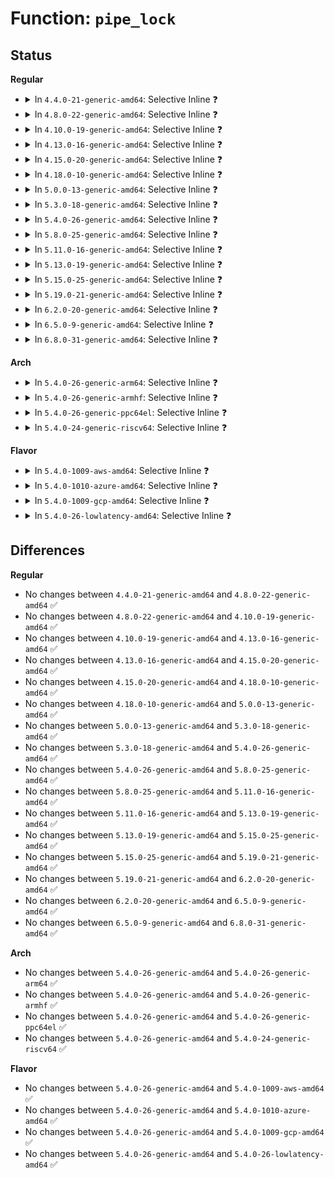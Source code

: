 # Function: <code>pipe_lock</code>

## Status
<b>Regular</b>
<ul>
<li>
<details>
<summary>In <code>4.4.0-21-generic-amd64</code>: Selective Inline ❓</summary>

```c
void pipe_lock(struct pipe_inode_info * pipe)
```

```json
{
  "name": "pipe_lock",
  "collision_type": "Unique Global",
  "inline_type": "Selective",
  "funcs": [
    {
      "addr": 18446744071581026736,
      "name": "pipe_lock",
      "external": true,
      "loc": "fs/pipe.c:68",
      "file": "fs/pipe.c",
      "inline": "not declared, inlined",
      "caller_inline": [
        "fs/pipe.c:pipe_wait"
      ],
      "caller_func": [
        "fs/splice.c:splice_to_pipe",
        "fs/splice.c:vmsplice_to_user",
        "fs/splice.c:iter_file_splice_write",
        "fs/splice.c:splice_from_pipe",
        "fs/coredump.c:do_coredump",
        "fs/coredump.c:do_coredump",
        "fs/fuse/dev.c:fuse_dev_splice_write",
        "fs/fuse/dev.c:fuse_dev_splice_read",
        "drivers/char/virtio_console.c:port_fops_splice_write"
      ]
    }
  ],
  "symbols": [
    {
      "addr": 18446744071581026736,
      "name": "pipe_lock",
      "section": ".text",
      "bind": "STB_GLOBAL",
      "size": 24
    }
  ]
}
```
</details>
</li>
<li>
<details>
<summary>In <code>4.8.0-22-generic-amd64</code>: Selective Inline ❓</summary>

```c
void pipe_lock(struct pipe_inode_info * pipe)
```

```json
{
  "name": "pipe_lock",
  "collision_type": "Unique Global",
  "inline_type": "Selective",
  "funcs": [
    {
      "addr": 18446744071581187036,
      "name": "pipe_lock",
      "external": true,
      "loc": "fs/pipe.c:69",
      "file": "fs/pipe.c",
      "inline": "not declared, inlined",
      "caller_inline": [
        "fs/pipe.c:pipe_wait"
      ],
      "caller_func": [
        "fs/splice.c:vmsplice_to_user",
        "fs/splice.c:iter_file_splice_write",
        "fs/splice.c:splice_from_pipe",
        "fs/splice.c:splice_to_pipe",
        "fs/coredump.c:do_coredump",
        "fs/coredump.c:do_coredump",
        "fs/fuse/dev.c:fuse_dev_splice_write",
        "fs/fuse/dev.c:fuse_dev_splice_read",
        "drivers/char/virtio_console.c:port_fops_splice_write"
      ]
    }
  ],
  "symbols": [
    {
      "addr": 18446744071581185856,
      "name": "pipe_lock",
      "section": ".text",
      "bind": "STB_GLOBAL",
      "size": 24
    }
  ]
}
```
</details>
</li>
<li>
<details>
<summary>In <code>4.10.0-19-generic-amd64</code>: Selective Inline ❓</summary>

```c
void pipe_lock(struct pipe_inode_info * pipe)
```

```json
{
  "name": "pipe_lock",
  "collision_type": "Unique Global",
  "inline_type": "Selective",
  "funcs": [
    {
      "addr": 18446744071581264252,
      "name": "pipe_lock",
      "external": true,
      "loc": "fs/pipe.c:69",
      "file": "fs/pipe.c",
      "inline": "not declared, inlined",
      "caller_inline": [
        "fs/pipe.c:pipe_wait"
      ],
      "caller_func": [
        "fs/splice.c:SyS_splice",
        "fs/splice.c:vmsplice_to_pipe",
        "fs/splice.c:vmsplice_to_user",
        "fs/splice.c:iter_file_splice_write",
        "fs/splice.c:splice_from_pipe",
        "fs/coredump.c:do_coredump",
        "fs/coredump.c:do_coredump",
        "fs/fuse/dev.c:fuse_dev_splice_write",
        "drivers/char/virtio_console.c:port_fops_splice_write"
      ]
    }
  ],
  "symbols": [
    {
      "addr": 18446744071581263072,
      "name": "pipe_lock",
      "section": ".text",
      "bind": "STB_GLOBAL",
      "size": 24
    }
  ]
}
```
</details>
</li>
<li>
<details>
<summary>In <code>4.13.0-16-generic-amd64</code>: Selective Inline ❓</summary>

```c
void pipe_lock(struct pipe_inode_info * pipe)
```

```json
{
  "name": "pipe_lock",
  "collision_type": "Unique Global",
  "inline_type": "Selective",
  "funcs": [
    {
      "addr": 18446744071581313196,
      "name": "pipe_lock",
      "external": true,
      "loc": "fs/pipe.c:69",
      "file": "fs/pipe.c",
      "inline": "not declared, inlined",
      "caller_inline": [
        "fs/pipe.c:pipe_wait"
      ],
      "caller_func": [
        "fs/splice.c:SyS_splice",
        "fs/splice.c:vmsplice_to_pipe",
        "fs/splice.c:vmsplice_to_user",
        "fs/splice.c:iter_file_splice_write",
        "fs/splice.c:splice_from_pipe",
        "fs/coredump.c:do_coredump",
        "fs/coredump.c:do_coredump",
        "fs/fuse/dev.c:fuse_dev_splice_write",
        "drivers/char/virtio_console.c:port_fops_splice_write"
      ]
    }
  ],
  "symbols": [
    {
      "addr": 18446744071581312112,
      "name": "pipe_lock",
      "section": ".text",
      "bind": "STB_GLOBAL",
      "size": 25
    }
  ]
}
```
</details>
</li>
<li>
<details>
<summary>In <code>4.15.0-20-generic-amd64</code>: Selective Inline ❓</summary>

```c
void pipe_lock(struct pipe_inode_info * pipe)
```

```json
{
  "name": "pipe_lock",
  "collision_type": "Unique Global",
  "inline_type": "Selective",
  "funcs": [
    {
      "addr": 18446744071581453372,
      "name": "pipe_lock",
      "external": true,
      "loc": "fs/pipe.c:70",
      "file": "fs/pipe.c",
      "inline": "not declared, inlined",
      "caller_inline": [
        "fs/pipe.c:pipe_wait"
      ],
      "caller_func": [
        "fs/splice.c:SyS_splice",
        "fs/splice.c:vmsplice_to_pipe",
        "fs/splice.c:vmsplice_to_user",
        "fs/splice.c:iter_file_splice_write",
        "fs/splice.c:splice_from_pipe",
        "fs/coredump.c:do_coredump",
        "fs/coredump.c:do_coredump",
        "fs/fuse/dev.c:fuse_dev_splice_write",
        "drivers/char/virtio_console.c:port_fops_splice_write"
      ]
    }
  ],
  "symbols": [
    {
      "addr": 18446744071581452144,
      "name": "pipe_lock",
      "section": ".text",
      "bind": "STB_GLOBAL",
      "size": 25
    }
  ]
}
```
</details>
</li>
<li>
<details>
<summary>In <code>4.18.0-10-generic-amd64</code>: Selective Inline ❓</summary>

```c
void pipe_lock(struct pipe_inode_info * pipe)
```

```json
{
  "name": "pipe_lock",
  "collision_type": "Unique Global",
  "inline_type": "Selective",
  "funcs": [
    {
      "addr": 18446744071581613004,
      "name": "pipe_lock",
      "external": true,
      "loc": "fs/pipe.c:65",
      "file": "fs/pipe.c",
      "inline": "not declared, inlined",
      "caller_inline": [
        "fs/pipe.c:pipe_wait"
      ],
      "caller_func": [
        "fs/splice.c:do_splice",
        "fs/splice.c:iter_file_splice_write",
        "fs/splice.c:splice_from_pipe",
        "fs/coredump.c:do_coredump",
        "fs/coredump.c:do_coredump",
        "fs/fuse/dev.c:fuse_dev_splice_write",
        "drivers/char/virtio_console.c:port_fops_splice_write"
      ]
    }
  ],
  "symbols": [
    {
      "addr": 18446744071581611776,
      "name": "pipe_lock",
      "section": ".text",
      "bind": "STB_GLOBAL",
      "size": 24
    }
  ]
}
```
</details>
</li>
<li>
<details>
<summary>In <code>5.0.0-13-generic-amd64</code>: Selective Inline ❓</summary>

```c
void pipe_lock(struct pipe_inode_info * pipe)
```

```json
{
  "name": "pipe_lock",
  "collision_type": "Unique Global",
  "inline_type": "Selective",
  "funcs": [
    {
      "addr": 18446744071581699356,
      "name": "pipe_lock",
      "external": true,
      "loc": "fs/pipe.c:65",
      "file": "fs/pipe.c",
      "inline": "not declared, inlined",
      "caller_inline": [
        "fs/pipe.c:pipe_wait"
      ],
      "caller_func": [
        "fs/splice.c:do_splice",
        "fs/splice.c:iter_file_splice_write",
        "fs/splice.c:splice_from_pipe",
        "fs/coredump.c:do_coredump",
        "fs/coredump.c:do_coredump",
        "fs/fuse/dev.c:fuse_dev_splice_write",
        "fs/fuse/dev.c:fuse_dev_splice_write",
        "fs/fuse/dev.c:fuse_dev_splice_write",
        "drivers/char/virtio_console.c:port_fops_splice_write"
      ]
    }
  ],
  "symbols": [
    {
      "addr": 18446744071581698128,
      "name": "pipe_lock",
      "section": ".text",
      "bind": "STB_GLOBAL",
      "size": 24
    }
  ]
}
```
</details>
</li>
<li>
<details>
<summary>In <code>5.3.0-18-generic-amd64</code>: Selective Inline ❓</summary>

```c
void pipe_lock(struct pipe_inode_info * pipe)
```

```json
{
  "name": "pipe_lock",
  "collision_type": "Unique Global",
  "inline_type": "Selective",
  "funcs": [
    {
      "addr": 18446744071581817099,
      "name": "pipe_lock",
      "external": true,
      "loc": "fs/pipe.c:66",
      "file": "fs/pipe.c",
      "inline": "not declared, inlined",
      "caller_inline": [
        "fs/pipe.c:pipe_wait"
      ],
      "caller_func": [
        "fs/splice.c:do_splice",
        "fs/splice.c:iter_file_splice_write",
        "fs/splice.c:splice_from_pipe",
        "fs/coredump.c:do_coredump",
        "fs/coredump.c:do_coredump",
        "fs/fuse/dev.c:fuse_dev_splice_write",
        "fs/fuse/dev.c:fuse_dev_splice_write",
        "drivers/char/virtio_console.c:port_fops_splice_write"
      ]
    }
  ],
  "symbols": [
    {
      "addr": 18446744071581815760,
      "name": "pipe_lock",
      "section": ".text",
      "bind": "STB_GLOBAL",
      "size": 24
    }
  ]
}
```
</details>
</li>
<li>
<details>
<summary>In <code>5.4.0-26-generic-amd64</code>: Selective Inline ❓</summary>

```c
void pipe_lock(struct pipe_inode_info * pipe)
```

```json
{
  "name": "pipe_lock",
  "collision_type": "Unique Global",
  "inline_type": "Selective",
  "funcs": [
    {
      "addr": 18446744071581889659,
      "name": "pipe_lock",
      "external": true,
      "loc": "fs/pipe.c:66",
      "file": "fs/pipe.c",
      "inline": "not declared, inlined",
      "caller_inline": [
        "fs/pipe.c:pipe_wait"
      ],
      "caller_func": [
        "fs/splice.c:do_splice",
        "fs/splice.c:iter_file_splice_write",
        "fs/splice.c:splice_from_pipe",
        "fs/coredump.c:do_coredump",
        "fs/coredump.c:do_coredump",
        "fs/fuse/dev.c:fuse_dev_splice_write",
        "fs/fuse/dev.c:fuse_dev_splice_write",
        "drivers/char/virtio_console.c:port_fops_splice_write"
      ]
    }
  ],
  "symbols": [
    {
      "addr": 18446744071581888320,
      "name": "pipe_lock",
      "section": ".text",
      "bind": "STB_GLOBAL",
      "size": 24
    }
  ]
}
```
</details>
</li>
<li>
<details>
<summary>In <code>5.8.0-25-generic-amd64</code>: Selective Inline ❓</summary>

```c
void pipe_lock(struct pipe_inode_info * pipe)
```

```json
{
  "name": "pipe_lock",
  "collision_type": "Unique Global",
  "inline_type": "Selective",
  "funcs": [
    {
      "addr": 18446744071582117102,
      "name": "pipe_lock",
      "external": true,
      "loc": "fs/pipe.c:69",
      "file": "fs/pipe.c",
      "inline": "not declared, inlined",
      "caller_inline": [
        "fs/pipe.c:wait_for_partner",
        "fs/pipe.c:pipe_wait_writable",
        "fs/pipe.c:pipe_wait_readable"
      ],
      "caller_func": [
        "kernel/watch_queue.c:watch_queue_set_filter",
        "fs/splice.c:do_splice",
        "fs/splice.c:direct_splice_actor",
        "fs/splice.c:generic_splice_sendpage",
        "fs/splice.c:iter_file_splice_write",
        "fs/fuse/dev.c:fuse_dev_splice_write",
        "fs/fuse/dev.c:fuse_dev_splice_write",
        "drivers/char/virtio_console.c:port_fops_splice_write"
      ]
    }
  ],
  "symbols": [
    {
      "addr": 18446744071582115760,
      "name": "pipe_lock",
      "section": ".text",
      "bind": "STB_GLOBAL",
      "size": 24
    }
  ]
}
```
</details>
</li>
<li>
<details>
<summary>In <code>5.11.0-16-generic-amd64</code>: Selective Inline ❓</summary>

```c
void pipe_lock(struct pipe_inode_info * pipe)
```

```json
{
  "name": "pipe_lock",
  "collision_type": "Unique Global",
  "inline_type": "Selective",
  "funcs": [
    {
      "addr": 18446744071582163470,
      "name": "pipe_lock",
      "external": true,
      "loc": "fs/pipe.c:69",
      "file": "fs/pipe.c",
      "inline": "not declared, inlined",
      "caller_inline": [
        "fs/pipe.c:wait_for_partner",
        "fs/pipe.c:pipe_wait_writable",
        "fs/pipe.c:pipe_wait_readable"
      ],
      "caller_func": [
        "kernel/watch_queue.c:watch_queue_set_filter",
        "fs/splice.c:__do_sys_vmsplice",
        "fs/splice.c:vmsplice_to_pipe",
        "fs/splice.c:do_splice",
        "fs/splice.c:generic_splice_sendpage",
        "fs/splice.c:iter_file_splice_write",
        "fs/fuse/dev.c:fuse_dev_splice_write",
        "fs/fuse/dev.c:fuse_dev_splice_write",
        "drivers/char/virtio_console.c:port_fops_splice_write"
      ]
    }
  ],
  "symbols": [
    {
      "addr": 18446744071582162192,
      "name": "pipe_lock",
      "section": ".text",
      "bind": "STB_GLOBAL",
      "size": 24
    }
  ]
}
```
</details>
</li>
<li>
<details>
<summary>In <code>5.13.0-19-generic-amd64</code>: Selective Inline ❓</summary>

```c
void pipe_lock(struct pipe_inode_info * pipe)
```

```json
{
  "name": "pipe_lock",
  "collision_type": "Unique Global",
  "inline_type": "Selective",
  "funcs": [
    {
      "addr": 18446744071582187966,
      "name": "pipe_lock",
      "external": true,
      "loc": "fs/pipe.c:84",
      "file": "fs/pipe.c",
      "inline": "not declared, inlined",
      "caller_inline": [
        "fs/pipe.c:wait_for_partner",
        "fs/pipe.c:pipe_wait_writable",
        "fs/pipe.c:pipe_wait_readable"
      ],
      "caller_func": [
        "kernel/watch_queue.c:watch_queue_set_filter",
        "fs/splice.c:__do_sys_vmsplice",
        "fs/splice.c:__do_sys_vmsplice",
        "fs/splice.c:splice_file_to_pipe",
        "fs/splice.c:generic_splice_sendpage",
        "fs/splice.c:iter_file_splice_write",
        "fs/coredump.c:do_coredump",
        "fs/coredump.c:do_coredump",
        "fs/fuse/dev.c:fuse_dev_splice_write",
        "fs/fuse/dev.c:fuse_dev_splice_write",
        "drivers/char/virtio_console.c:port_fops_splice_write"
      ]
    }
  ],
  "symbols": [
    {
      "addr": 18446744071582186704,
      "name": "pipe_lock",
      "section": ".text",
      "bind": "STB_GLOBAL",
      "size": 24
    }
  ]
}
```
</details>
</li>
<li>
<details>
<summary>In <code>5.15.0-25-generic-amd64</code>: Selective Inline ❓</summary>

```c
void pipe_lock(struct pipe_inode_info * pipe)
```

```json
{
  "name": "pipe_lock",
  "collision_type": "Unique Global",
  "inline_type": "Selective",
  "funcs": [
    {
      "addr": 18446744071582505342,
      "name": "pipe_lock",
      "external": true,
      "loc": "fs/pipe.c:84",
      "file": "fs/pipe.c",
      "inline": "not declared, inlined",
      "caller_inline": [
        "fs/pipe.c:wait_for_partner",
        "fs/pipe.c:pipe_wait_writable",
        "fs/pipe.c:pipe_wait_readable"
      ],
      "caller_func": [
        "kernel/watch_queue.c:watch_queue_set_filter",
        "fs/splice.c:__do_sys_vmsplice",
        "fs/splice.c:__do_sys_vmsplice",
        "fs/splice.c:splice_file_to_pipe",
        "fs/splice.c:generic_splice_sendpage",
        "fs/splice.c:iter_file_splice_write",
        "fs/coredump.c:do_coredump",
        "fs/coredump.c:do_coredump",
        "fs/fuse/dev.c:fuse_dev_splice_write",
        "fs/fuse/dev.c:fuse_dev_splice_write",
        "drivers/char/virtio_console.c:port_fops_splice_write"
      ]
    }
  ],
  "symbols": [
    {
      "addr": 18446744071582504080,
      "name": "pipe_lock",
      "section": ".text",
      "bind": "STB_GLOBAL",
      "size": 24
    }
  ]
}
```
</details>
</li>
<li>
<details>
<summary>In <code>5.19.0-21-generic-amd64</code>: Selective Inline ❓</summary>

```c
void pipe_lock(struct pipe_inode_info * pipe)
```

```json
{
  "name": "pipe_lock",
  "collision_type": "Unique Global",
  "inline_type": "Selective",
  "funcs": [
    {
      "addr": 18446744071583031326,
      "name": "pipe_lock",
      "external": true,
      "loc": "fs/pipe.c:85",
      "file": "fs/pipe.c",
      "inline": "not declared, inlined",
      "caller_inline": [
        "fs/pipe.c:wait_for_partner",
        "fs/pipe.c:pipe_wait_writable",
        "fs/pipe.c:pipe_wait_readable"
      ],
      "caller_func": [
        "kernel/watch_queue.c:watch_queue_set_filter",
        "fs/splice.c:__do_sys_vmsplice",
        "fs/splice.c:__do_sys_vmsplice",
        "fs/splice.c:splice_file_to_pipe",
        "fs/splice.c:generic_splice_sendpage",
        "fs/splice.c:iter_file_splice_write",
        "fs/coredump.c:do_coredump",
        "fs/coredump.c:do_coredump",
        "fs/fuse/dev.c:fuse_dev_splice_write",
        "fs/fuse/dev.c:fuse_dev_splice_write",
        "drivers/char/virtio_console.c:port_fops_splice_write"
      ]
    }
  ],
  "symbols": [
    {
      "addr": 18446744071583027296,
      "name": "pipe_lock",
      "section": ".text",
      "bind": "STB_GLOBAL",
      "size": 40
    }
  ]
}
```
</details>
</li>
<li>
<details>
<summary>In <code>6.2.0-20-generic-amd64</code>: Selective Inline ❓</summary>

```c
void pipe_lock(struct pipe_inode_info * pipe)
```

```json
{
  "name": "pipe_lock",
  "collision_type": "Unique Global",
  "inline_type": "Selective",
  "funcs": [
    {
      "addr": 18446744071583595598,
      "name": "pipe_lock",
      "external": true,
      "loc": "fs/pipe.c:85",
      "file": "fs/pipe.c",
      "inline": "not declared, inlined",
      "caller_inline": [
        "fs/pipe.c:wait_for_partner",
        "fs/pipe.c:pipe_wait_writable",
        "fs/pipe.c:pipe_wait_readable"
      ],
      "caller_func": [
        "kernel/watch_queue.c:watch_queue_set_filter",
        "fs/splice.c:__do_sys_vmsplice",
        "fs/splice.c:__do_sys_vmsplice",
        "fs/splice.c:splice_file_to_pipe",
        "fs/splice.c:generic_splice_sendpage",
        "fs/splice.c:iter_file_splice_write",
        "fs/coredump.c:do_coredump",
        "fs/coredump.c:do_coredump",
        "fs/fuse/dev.c:fuse_dev_splice_write",
        "fs/fuse/dev.c:fuse_dev_splice_write",
        "drivers/char/virtio_console.c:port_fops_splice_write"
      ]
    }
  ],
  "symbols": [
    {
      "addr": 18446744071583591376,
      "name": "pipe_lock",
      "section": ".text",
      "bind": "STB_GLOBAL",
      "size": 40
    }
  ]
}
```
</details>
</li>
<li>
<details>
<summary>In <code>6.5.0-9-generic-amd64</code>: Selective Inline ❓</summary>

```c
void pipe_lock(struct pipe_inode_info * pipe)
```

```json
{
  "name": "pipe_lock",
  "collision_type": "Unique Global",
  "inline_type": "Selective",
  "funcs": [
    {
      "addr": 18446744071583812366,
      "name": "pipe_lock",
      "external": true,
      "loc": "fs/pipe.c:85",
      "file": "fs/pipe.c",
      "inline": "not declared, inlined",
      "caller_inline": [
        "fs/pipe.c:wait_for_partner",
        "fs/pipe.c:pipe_wait_writable",
        "fs/pipe.c:pipe_wait_readable"
      ],
      "caller_func": [
        "kernel/watch_queue.c:watch_queue_set_filter",
        "fs/splice.c:__do_sys_vmsplice",
        "fs/splice.c:vmsplice_to_pipe",
        "fs/splice.c:splice_file_to_pipe",
        "fs/splice.c:splice_to_socket",
        "fs/splice.c:iter_file_splice_write",
        "fs/splice.c:splice_from_pipe",
        "fs/coredump.c:do_coredump",
        "fs/coredump.c:do_coredump",
        "fs/fuse/dev.c:fuse_dev_splice_write",
        "fs/fuse/dev.c:fuse_dev_splice_write",
        "drivers/char/virtio_console.c:port_fops_splice_write"
      ]
    }
  ],
  "symbols": [
    {
      "addr": 18446744071583807936,
      "name": "pipe_lock",
      "section": ".text",
      "bind": "STB_GLOBAL",
      "size": 40
    }
  ]
}
```
</details>
</li>
<li>
<details>
<summary>In <code>6.8.0-31-generic-amd64</code>: Selective Inline ❓</summary>

```c
void pipe_lock(struct pipe_inode_info * pipe)
```

```json
{
  "name": "pipe_lock",
  "collision_type": "Unique Global",
  "inline_type": "Selective",
  "funcs": [
    {
      "addr": 18446744071584018366,
      "name": "pipe_lock",
      "external": true,
      "loc": "fs/pipe.c:85",
      "file": "fs/pipe.c",
      "inline": "not declared, inlined",
      "caller_inline": [
        "fs/pipe.c:wait_for_partner",
        "fs/pipe.c:pipe_wait_writable",
        "fs/pipe.c:pipe_wait_readable"
      ],
      "caller_func": [
        "kernel/watch_queue.c:watch_queue_set_filter",
        "fs/splice.c:__do_sys_vmsplice",
        "fs/splice.c:vmsplice_to_pipe",
        "fs/splice.c:splice_file_to_pipe",
        "fs/splice.c:splice_to_socket",
        "fs/splice.c:iter_file_splice_write",
        "fs/splice.c:splice_from_pipe",
        "fs/coredump.c:do_coredump",
        "fs/coredump.c:do_coredump",
        "fs/fuse/dev.c:fuse_dev_splice_write",
        "fs/fuse/dev.c:fuse_dev_splice_write",
        "drivers/char/virtio_console.c:port_fops_splice_write"
      ]
    }
  ],
  "symbols": [
    {
      "addr": 18446744071584014160,
      "name": "pipe_lock",
      "section": ".text",
      "bind": "STB_GLOBAL",
      "size": 40
    }
  ]
}
```
</details>
</li>
</ul>
<b>Arch</b>
<ul>
<li>
<details>
<summary>In <code>5.4.0-26-generic-arm64</code>: Selective Inline ❓</summary>

```c
void pipe_lock(struct pipe_inode_info * pipe)
```

```json
{
  "name": "pipe_lock",
  "collision_type": "Unique Global",
  "inline_type": "Selective",
  "funcs": [
    {
      "addr": 18446603336493367668,
      "name": "pipe_lock",
      "external": true,
      "loc": "fs/pipe.c:66",
      "file": "fs/pipe.c",
      "inline": "not declared, inlined",
      "caller_inline": [
        "fs/pipe.c:pipe_wait"
      ],
      "caller_func": [
        "fs/splice.c:do_splice",
        "fs/splice.c:iter_file_splice_write",
        "fs/splice.c:splice_from_pipe",
        "fs/coredump.c:do_coredump",
        "fs/coredump.c:do_coredump",
        "fs/fuse/dev.c:fuse_dev_splice_write",
        "fs/fuse/dev.c:fuse_dev_splice_write",
        "drivers/char/virtio_console.c:port_fops_splice_write"
      ]
    }
  ],
  "symbols": [
    {
      "addr": 18446603336493365368,
      "name": "pipe_lock",
      "section": ".text",
      "bind": "STB_GLOBAL",
      "size": 64
    }
  ]
}
```
</details>
</li>
<li>
<details>
<summary>In <code>5.4.0-26-generic-armhf</code>: Selective Inline ❓</summary>

```c
void pipe_lock(struct pipe_inode_info * pipe)
```

```json
{
  "name": "pipe_lock",
  "collision_type": "Unique Global",
  "inline_type": "Selective",
  "funcs": [
    {
      "addr": 3226954768,
      "name": "pipe_lock",
      "external": true,
      "loc": "fs/pipe.c:66",
      "file": "fs/pipe.c",
      "inline": "not declared, inlined",
      "caller_inline": [
        "fs/pipe.c:pipe_wait"
      ],
      "caller_func": [
        "fs/splice.c:__do_sys_vmsplice",
        "fs/splice.c:__do_sys_vmsplice",
        "fs/splice.c:do_splice",
        "fs/splice.c:iter_file_splice_write",
        "fs/splice.c:splice_from_pipe",
        "fs/coredump.c:do_coredump",
        "fs/coredump.c:do_coredump",
        "fs/fuse/dev.c:fuse_dev_splice_write",
        "fs/fuse/dev.c:fuse_dev_splice_write",
        "drivers/char/virtio_console.c:port_fops_splice_write"
      ]
    }
  ],
  "symbols": [
    {
      "addr": 3226953068,
      "name": "pipe_lock",
      "section": ".text",
      "bind": "STB_GLOBAL",
      "size": 40
    }
  ]
}
```
</details>
</li>
<li>
<details>
<summary>In <code>5.4.0-26-generic-ppc64el</code>: Selective Inline ❓</summary>

```c
void pipe_lock(struct pipe_inode_info * pipe)
```

```json
{
  "name": "pipe_lock",
  "collision_type": "Unique Global",
  "inline_type": "Selective",
  "funcs": [
    {
      "addr": 13835058055286913992,
      "name": "pipe_lock",
      "external": true,
      "loc": "fs/pipe.c:66",
      "file": "fs/pipe.c",
      "inline": "not declared, inlined",
      "caller_inline": [
        "fs/pipe.c:pipe_wait"
      ],
      "caller_func": [
        "fs/splice.c:do_splice",
        "fs/splice.c:iter_file_splice_write",
        "fs/splice.c:splice_from_pipe",
        "fs/coredump.c:do_coredump",
        "fs/coredump.c:do_coredump",
        "fs/fuse/dev.c:fuse_dev_splice_write",
        "fs/fuse/dev.c:fuse_dev_splice_write",
        "drivers/char/virtio_console.c:port_fops_splice_write"
      ]
    }
  ],
  "symbols": [
    {
      "addr": 13835058055286911168,
      "name": "pipe_lock",
      "section": ".text",
      "bind": "STB_GLOBAL",
      "size": 64
    }
  ]
}
```
</details>
</li>
<li>
<details>
<summary>In <code>5.4.0-24-generic-riscv64</code>: Selective Inline ❓</summary>

```c
void pipe_lock(struct pipe_inode_info * pipe)
```

```json
{
  "name": "pipe_lock",
  "collision_type": "Unique Global",
  "inline_type": "Selective",
  "funcs": [
    {
      "addr": 18446743936273087366,
      "name": "pipe_lock",
      "external": true,
      "loc": "fs/pipe.c:66",
      "file": "fs/pipe.c",
      "inline": "not declared, inlined",
      "caller_inline": [
        "fs/pipe.c:pipe_wait"
      ],
      "caller_func": [
        "fs/splice.c:__do_sys_vmsplice",
        "fs/splice.c:__do_sys_vmsplice",
        "fs/splice.c:do_splice",
        "fs/splice.c:iter_file_splice_write",
        "fs/splice.c:splice_from_pipe",
        "fs/coredump.c:do_coredump",
        "fs/coredump.c:do_coredump",
        "fs/fuse/dev.c:fuse_dev_splice_write",
        "fs/fuse/dev.c:fuse_dev_splice_write",
        "drivers/char/virtio_console.c:port_fops_splice_write"
      ]
    }
  ],
  "symbols": [
    {
      "addr": 18446743936273085674,
      "name": "pipe_lock",
      "section": ".text",
      "bind": "STB_GLOBAL",
      "size": 56
    }
  ]
}
```
</details>
</li>
</ul>
<b>Flavor</b>
<ul>
<li>
<details>
<summary>In <code>5.4.0-1009-aws-amd64</code>: Selective Inline ❓</summary>

```c
void pipe_lock(struct pipe_inode_info * pipe)
```

```json
{
  "name": "pipe_lock",
  "collision_type": "Unique Global",
  "inline_type": "Selective",
  "funcs": [
    {
      "addr": 18446744071581858395,
      "name": "pipe_lock",
      "external": true,
      "loc": "fs/pipe.c:66",
      "file": "fs/pipe.c",
      "inline": "not declared, inlined",
      "caller_inline": [
        "fs/pipe.c:pipe_wait"
      ],
      "caller_func": [
        "fs/splice.c:do_splice",
        "fs/splice.c:iter_file_splice_write",
        "fs/splice.c:splice_from_pipe",
        "fs/coredump.c:do_coredump",
        "fs/coredump.c:do_coredump",
        "fs/fuse/dev.c:fuse_dev_splice_write",
        "fs/fuse/dev.c:fuse_dev_splice_write",
        "drivers/char/virtio_console.c:port_fops_splice_write"
      ]
    }
  ],
  "symbols": [
    {
      "addr": 18446744071581857056,
      "name": "pipe_lock",
      "section": ".text",
      "bind": "STB_GLOBAL",
      "size": 24
    }
  ]
}
```
</details>
</li>
<li>
<details>
<summary>In <code>5.4.0-1010-azure-amd64</code>: Selective Inline ❓</summary>

```c
void pipe_lock(struct pipe_inode_info * pipe)
```

```json
{
  "name": "pipe_lock",
  "collision_type": "Unique Global",
  "inline_type": "Selective",
  "funcs": [
    {
      "addr": 18446744071581795995,
      "name": "pipe_lock",
      "external": true,
      "loc": "fs/pipe.c:66",
      "file": "fs/pipe.c",
      "inline": "not declared, inlined",
      "caller_inline": [
        "fs/pipe.c:pipe_wait"
      ],
      "caller_func": [
        "fs/splice.c:do_splice",
        "fs/splice.c:iter_file_splice_write",
        "fs/splice.c:splice_from_pipe",
        "fs/coredump.c:do_coredump",
        "fs/coredump.c:do_coredump",
        "fs/fuse/dev.c:fuse_dev_splice_write",
        "fs/fuse/dev.c:fuse_dev_splice_write",
        "drivers/char/virtio_console.c:port_fops_splice_write"
      ]
    }
  ],
  "symbols": [
    {
      "addr": 18446744071581794656,
      "name": "pipe_lock",
      "section": ".text",
      "bind": "STB_GLOBAL",
      "size": 24
    }
  ]
}
```
</details>
</li>
<li>
<details>
<summary>In <code>5.4.0-1009-gcp-amd64</code>: Selective Inline ❓</summary>

```c
void pipe_lock(struct pipe_inode_info * pipe)
```

```json
{
  "name": "pipe_lock",
  "collision_type": "Unique Global",
  "inline_type": "Selective",
  "funcs": [
    {
      "addr": 18446744071581849707,
      "name": "pipe_lock",
      "external": true,
      "loc": "fs/pipe.c:66",
      "file": "fs/pipe.c",
      "inline": "not declared, inlined",
      "caller_inline": [
        "fs/pipe.c:pipe_wait"
      ],
      "caller_func": [
        "fs/splice.c:do_splice",
        "fs/splice.c:iter_file_splice_write",
        "fs/splice.c:splice_from_pipe",
        "fs/coredump.c:do_coredump",
        "fs/coredump.c:do_coredump",
        "fs/fuse/dev.c:fuse_dev_splice_write",
        "fs/fuse/dev.c:fuse_dev_splice_write",
        "drivers/char/virtio_console.c:port_fops_splice_write"
      ]
    }
  ],
  "symbols": [
    {
      "addr": 18446744071581848368,
      "name": "pipe_lock",
      "section": ".text",
      "bind": "STB_GLOBAL",
      "size": 24
    }
  ]
}
```
</details>
</li>
<li>
<details>
<summary>In <code>5.4.0-26-lowlatency-amd64</code>: Selective Inline ❓</summary>

```c
void pipe_lock(struct pipe_inode_info * pipe)
```

```json
{
  "name": "pipe_lock",
  "collision_type": "Unique Global",
  "inline_type": "Selective",
  "funcs": [
    {
      "addr": 18446744071581919211,
      "name": "pipe_lock",
      "external": true,
      "loc": "fs/pipe.c:66",
      "file": "fs/pipe.c",
      "inline": "not declared, inlined",
      "caller_inline": [
        "fs/pipe.c:pipe_wait"
      ],
      "caller_func": [
        "fs/splice.c:do_splice",
        "fs/splice.c:iter_file_splice_write",
        "fs/splice.c:splice_from_pipe",
        "fs/coredump.c:do_coredump",
        "fs/coredump.c:do_coredump",
        "fs/fuse/dev.c:fuse_dev_splice_write",
        "fs/fuse/dev.c:fuse_dev_splice_write",
        "drivers/char/virtio_console.c:port_fops_splice_write"
      ]
    }
  ],
  "symbols": [
    {
      "addr": 18446744071581917888,
      "name": "pipe_lock",
      "section": ".text",
      "bind": "STB_GLOBAL",
      "size": 24
    }
  ]
}
```
</details>
</li>
</ul>

## Differences
<b>Regular</b>
<ul>
<li>
No changes between <code>4.4.0-21-generic-amd64</code> and <code>4.8.0-22-generic-amd64</code> ✅
</li>
<li>
No changes between <code>4.8.0-22-generic-amd64</code> and <code>4.10.0-19-generic-amd64</code> ✅
</li>
<li>
No changes between <code>4.10.0-19-generic-amd64</code> and <code>4.13.0-16-generic-amd64</code> ✅
</li>
<li>
No changes between <code>4.13.0-16-generic-amd64</code> and <code>4.15.0-20-generic-amd64</code> ✅
</li>
<li>
No changes between <code>4.15.0-20-generic-amd64</code> and <code>4.18.0-10-generic-amd64</code> ✅
</li>
<li>
No changes between <code>4.18.0-10-generic-amd64</code> and <code>5.0.0-13-generic-amd64</code> ✅
</li>
<li>
No changes between <code>5.0.0-13-generic-amd64</code> and <code>5.3.0-18-generic-amd64</code> ✅
</li>
<li>
No changes between <code>5.3.0-18-generic-amd64</code> and <code>5.4.0-26-generic-amd64</code> ✅
</li>
<li>
No changes between <code>5.4.0-26-generic-amd64</code> and <code>5.8.0-25-generic-amd64</code> ✅
</li>
<li>
No changes between <code>5.8.0-25-generic-amd64</code> and <code>5.11.0-16-generic-amd64</code> ✅
</li>
<li>
No changes between <code>5.11.0-16-generic-amd64</code> and <code>5.13.0-19-generic-amd64</code> ✅
</li>
<li>
No changes between <code>5.13.0-19-generic-amd64</code> and <code>5.15.0-25-generic-amd64</code> ✅
</li>
<li>
No changes between <code>5.15.0-25-generic-amd64</code> and <code>5.19.0-21-generic-amd64</code> ✅
</li>
<li>
No changes between <code>5.19.0-21-generic-amd64</code> and <code>6.2.0-20-generic-amd64</code> ✅
</li>
<li>
No changes between <code>6.2.0-20-generic-amd64</code> and <code>6.5.0-9-generic-amd64</code> ✅
</li>
<li>
No changes between <code>6.5.0-9-generic-amd64</code> and <code>6.8.0-31-generic-amd64</code> ✅
</li>
</ul>
<b>Arch</b>
<ul>
<li>
No changes between <code>5.4.0-26-generic-amd64</code> and <code>5.4.0-26-generic-arm64</code> ✅
</li>
<li>
No changes between <code>5.4.0-26-generic-amd64</code> and <code>5.4.0-26-generic-armhf</code> ✅
</li>
<li>
No changes between <code>5.4.0-26-generic-amd64</code> and <code>5.4.0-26-generic-ppc64el</code> ✅
</li>
<li>
No changes between <code>5.4.0-26-generic-amd64</code> and <code>5.4.0-24-generic-riscv64</code> ✅
</li>
</ul>
<b>Flavor</b>
<ul>
<li>
No changes between <code>5.4.0-26-generic-amd64</code> and <code>5.4.0-1009-aws-amd64</code> ✅
</li>
<li>
No changes between <code>5.4.0-26-generic-amd64</code> and <code>5.4.0-1010-azure-amd64</code> ✅
</li>
<li>
No changes between <code>5.4.0-26-generic-amd64</code> and <code>5.4.0-1009-gcp-amd64</code> ✅
</li>
<li>
No changes between <code>5.4.0-26-generic-amd64</code> and <code>5.4.0-26-lowlatency-amd64</code> ✅
</li>
</ul>
